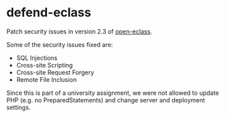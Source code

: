 # defend-eclass
Patch security issues in version 2.3 of [open-eclass](https://www.openeclass.org/).

Some of the security issues fixed are:
- SQL Injections
- Cross-site Scripting
- Cross-site Request Forgery
- Remote File Inclusion

Since this is part of a university assignment, we were not allowed to update PHP (e.g. no PreparedStatements) and change server and deployment settings.

